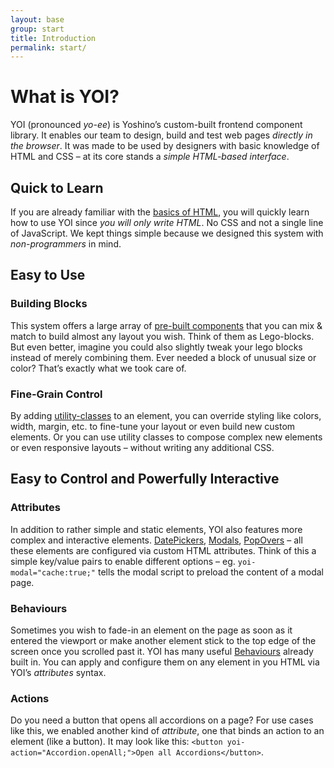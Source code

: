 ```yaml
---
layout: base
group: start
title: Introduction
permalink: start/
---
```


# What is YOI?

<p class="intro">YOI (pronounced <i>yo-ee</i>) is Yoshino’s custom-built frontend component library. It enables our team to design, build and test web pages <i>directly in the browser</i>. It was made to be used by designers with basic knowledge of HTML and CSS – at its core stands a <i>simple HTML-based interface</i>.</p>

## Quick to Learn

If you are already familiar with the [basics of HTML](https://developer.mozilla.org/en-US/docs/Learn/Getting_started_with_the_web/HTML_basics), you will quickly learn how to use YOI since _you will only write HTML_. No CSS and not a single line of JavaScript. We kept things simple because we designed this system with _non-programmers_ in mind.

## Easy to Use

### Building Blocks

This system offers a large array of [pre-built components](components/) that you can mix & match to build almost any layout you wish. Think of them as Lego-blocks. But even better, imagine you could also slightly tweak your lego blocks instead of merely combining them. Ever needed a block of unusual size or color? That’s exactly what we took care of.

### Fine-Grain Control

By adding [utility-classes](utilities/) to an element, you can override styling like colors, width, margin, etc. to fine-tune your layout or even build new custom elements. Or you can use utility classes to compose complex new elements or even responsive layouts – without writing any additional CSS.

## Easy to Control and Powerfully Interactive

### Attributes

In addition to rather simple and static elements, YOI also features more complex and interactive elements. [DatePickers](components/datePicker.html), [Modals](components/modal.html), [PopOvers](components/popOver.html) – all these elements are configured via custom HTML attributes. Think of this a simple key/value pairs to enable different options – eg. `yoi-modal="cache:true;"` tells the modal script to preload the content of a modal page.

### Behaviours

Sometimes you wish to fade-in an element on the page as soon as it entered the viewport or make another element stick to the top edge of the screen once you scrolled past it. YOI has many useful [Behaviours](behaviours/) already built in. You can apply and configure them on any element in you HTML via YOI’s _attributes_ syntax.

### Actions

Do you need a button that opens all accordions on a page? For use cases like this, we enabled another kind of _attribute_, one that binds an action to an element (like a button). It may look like this: `<button yoi-action="Accordion.openAll;">Open all Accordions</button>`.